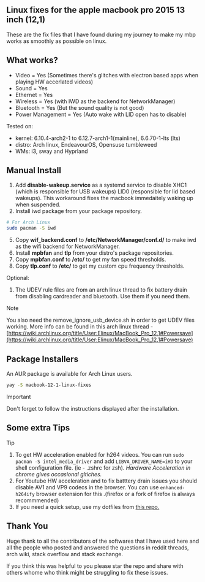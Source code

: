 ## Linux fixes for the apple macbook pro 2015 13 inch (12,1)
These are the fix files that I have found during my journey to make my mbp works as smoothly as possible on linux.

## What works?

 - Video = Yes (Sometimes there's glitches with electron based apps when playing HW accerlated videos)
 - Sound = Yes
 - Ethernet = Yes
 - Wireless = Yes (with IWD as the backend for NetworkManager)
 - Bluetooth = Yes (But the sound quality is not good)
 - Power Management = Yes (Auto wake with LID open has to disable)


Tested on:
- kernel: 6.10.4-arch2-1 to 6.12.7-arch1-1(mainline), 6.6.70-1-lts (lts)
- distro: Arch linux, EndeavourOS, Opensuse tumbleweed
- WMs: i3, sway and Hyprland

## Manual Install

1. Add **disable-wakeup.service** as a systemd service to disable XHC1 (which is responsible for USB wakeups) LID0 (responsible for lid based wakeups). This workaround fixes the macbook immedaitely waking up when suspended.
2. Install iwd package from your package repository.

```bash
# For Arch Linux
sudo pacman -S iwd
```

5. Copy **wif_backend.conf** to **/etc/NetworkManager/conf.d/** to make iwd as the wifi backend for NetworkManager.
4. Install **mpbfan** and **tlp** from your distro's package repositories.
5. Copy **mpbfan.conf** to **/etc/** to get my fan speed thresholds.
6. Copy **tlp.conf** to **/etc/** to get my custom cpu frequency thresholds.

Optional:

1. The UDEV rule files are from an arch linux thread to fix battery drain from disabling cardreader and bluetooth. Use them if you need them.

> [!NOTE]
> You also need the remove_ignore_usb_device.sh in order to get UDEV files working.
> More info can be found in this arch linux thread - [https://wiki.archlinux.org/title/User:Elinux/MacBook_Pro_12,1#Powersave](https://wiki.archlinux.org/title/User:Elinux/MacBook_Pro_12,1#Powersave)

## Package Installers

An AUR package is available for Arch Linux users.

```bash
yay -S macbook-12-1-linux-fixes
```
> [!IMPORTANT]
> Don't forget to follow the instructions displayed after the installation.

## Some extra Tips

> [!TIP]
> 1. To get HW acceleration enabled for h264 videos. You can run `sudo pacman -S intel_media_driver` and add `LIBVA_DRIVER_NAME=iHD` to your shell configuration file. (ie - .zshrc for zsh).
*Hardware Acceleration in chrome gives occasional gltiches.*
> 2. For Youtube HW acceleration and to fix batttery drain issues you should disable AV1 and VP9 codecs in the browser. You can use `enhanced-h264ify` browser extension for this .(firefox or a fork of firefox is always recommmended)
> 3. If you need a quick setup, use my dotfiles from [this repo.](https://github.com/Chamal1120/dotfiles-linux-hyprland/tree/main)

## Thank You

Huge thank to all the contributors of the softwares that I have used here and all the people who posted and answered the questions in reddit threads, arch wiki, stack overflow and stack exchange.

If you think this was helpful to you please star the repo and share with others whome who think might be struggling to fix these issues.
